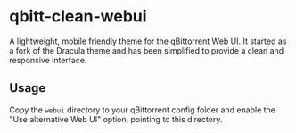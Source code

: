 # qbitt-clean-webui

A lightweight, mobile friendly theme for the qBittorrent Web UI. It started as a fork of the Dracula theme and has been simplified to provide a clean and responsive interface.

## Usage
Copy the `webui` directory to your qBittorrent config folder and enable the "Use alternative Web UI" option, pointing to this directory.
